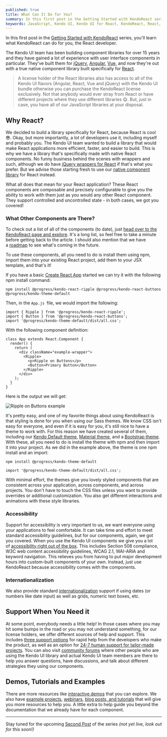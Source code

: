 ```yaml
---
published: true
title: What Can It Do for You?
summary: In this first post in the Getting Started with KendoReact series, you'll learn what KendoReact can do for you, the React developer. This series builds on the KendoReact video series by Tara Z. Manicsic.
keywords: JavaScript, Kendo UI, Kendo UI for React, KendoReact, React, Web Development
---
```

In this first post in the [Getting Started with KendoReact](https://www.telerik.com/blogs/kendo-react-getting-started-blog-series) series, you'll learn what KendoReact can do for you, the React developer.

The Kendo UI team has been building component libraries for over 15 years and they have gained a lot of experience with user interface components in particular. They've built them for [jQuery](https://www.telerik.com/kendo-ui), [Angular](https://www.telerik.com/kendo-angular-ui/), [Vue](https://www.telerik.com/kendo-vue-ui), and now they're out with a true native component library built specifically for [React](https://www.telerik.com/kendo-react-ui).

> A license holder of the React libraries also has access to all of the Kendo UI flavors (Angular, React, Vue and jQuery) with the Kendo UI bundle otherwise you can purchase the KendoReact license exclusively. Not that anybody would ever stray from React or have different projects where they use different libraries 😋. But, just in case, you have all of our JavaScript libraries at your disposal.

## Why React?

We decided to build a library specifically for React, because React is cool 😎. Okay, but more importantly, a lot of developers use it, including myself and probably you. The Kendo UI team wanted to build a library that would make React applications more efficient, faster, and easier to build. This is why we have a library that's specifically made with native React components. No funny business behind the scenes with wrappers and such, although we do have [jQuery wrappers for React](https://www.telerik.com/kendo-react-ui/components/#react-wrappers) if that's what you prefer. But we advise those starting fresh to use our [native component library](https://www.telerik.com/kendo-react-ui/) for React instead.

What all does that mean for your React application? These React components are composable and precisely configurable to give you the ability to work with them just as you would any other React component. They support controlled and uncontrolled state - in both cases, we got you covered!

### What Other Components are There?

To check out a list of all of the components (to date), just [head over to the KendoReact page and explore](https://www.telerik.com/kendo-react-ui/components/). It's a long list, so feel free to take a minute before getting back to the article. I should also mention that we have a [roadmap](https://www.telerik.com/kendo-react-ui/roadmap/) to see what's coming in the future.

To use these components, all you need to do is install them using npm, import them into your existing React project, add them to your JSX template, and that's it!

If you have a basic [Create React App](https://www.telerik.com/blogs/hello-create-react-app-2) started we can try it with the following npm install command:

    npm install @progress/kendo-react-ripple @progress/kendo-react-buttons @progress/kendo-theme-default

Then, in the `App.js `file, we would import the following:

    import { Ripple } from '@progress/kendo-react-ripple';
    import { Button } from '@progress/kendo-react-buttons';
    import '@progress/kendo-theme-default/dist/all.css';

With the following component definition:

    class App extends React.Component {
      render() {
        return (
          <div className="example-wrapper">
            <Ripple>
              <p>Ripple on Buttons</p>
              <Button>Primary Button</Button>
            </Ripple>
          </div>
        );
      }
    }

Here is the output we will get:

![Ripple on Buttons example](https://d585tldpucybw.cloudfront.net/sfimages/default-source/default-album/ripplebuttons_anim.gif?sfvrsn=1a58337b_1 "RippleButtons_Anim") 

It's pretty easy, and one of my favorite things about using KendoReact is that styling is done for you when using our Sass themes. We know CSS isn't easy for everyone, and even if it is easy for you, it's still nice to have a theme to work with. For this reason we have created several of them, including our [Kendo Default theme](https://www.telerik.com/kendo-react-ui/components/styling/theme-default/), [Material theme](https://www.telerik.com/kendo-react-ui/components/styling/theme-material/), and a [Bootstrap theme](https://www.telerik.com/kendo-react-ui/components/styling/theme-bootstrap/). With these, all you need to do is install the theme with npm and then import it into your project. As we did in the example above, the theme is one npm install and an import:

    npm install @progress/kendo-theme-default

    import '@progress/kendo-theme-default/dist/all.css';

With minimal effort, the themes give you lovely styled components that are consistent across your application, across components, and across projects. You don't have to touch the CSS files unless you want to provide overrides or additional customization. You also get different interactions and animations with these style libraries.

### Accessibility

Support for accessibility is very important to us, we want everyone using your applications to feel comfortable. It can take time and effort to meet standard accessibility guidelines, but for our components, again, we got you covered. When you use the Kendo UI components we give you a lot of [accessibility right out of the box](https://www.telerik.com/kendo-react-ui/components/accessibility/). This includes Section 508 compliance, W3C web content accessibility guidelines, WCAG 2.1, WAI-ARIA and keyword navigation. This relieves you from having to put major development hours into custom-built components of your own. Instead, just use KendoReact because accessibility comes with the components.

### Internationalization

We also provide standard [internationalization](https://www.telerik.com/kendo-react-ui/components/globalization/i18n/) support if using dates (or numbers like date input) as well as grids, numeric text boxes, etc.

## Support When You Need it

At some point, everybody needs a little help! In those cases where you may hit some bumps in the road or you may not understand something, for our license holders, we offer different sources of help and support. This includes [three support options](https://www.telerik.com/kendo-react-ui/#pricing) for rapid help from the developers who make the product, as well as an option for [24-7 human support for tailor-made projects](https://www.progress.com/services). You can also visit [community forums](https://www.telerik.com/forums/kendo-ui-react) where other people who are using the Kendo UI library and actual Kendo UI team members are there to help you answer questions, have discussions, and talk about different strategies they using our components.

## Demos, Tutorials and Examples

There are more resources like [interactive demos](https://www.telerik.com/support/demos) that you can explore. We also have [example projects](https://github.com/telerik/react-dashboard), [webinars](https://www.youtube.com/watch?v=GsQ_yATS7OY), [blog posts, and tutorials](https://www.telerik.com/blogs/kendo-ui) that will give you more resources to help you. A little extra to help guide you beyond the documentation that we already have for each component.

* * *

Stay tuned for the upcoming [Second Post](https://www.telerik.com/blogs/kendoreact-creating-robust-react-applications) of the series _(not yet live, look out for this soon!)_